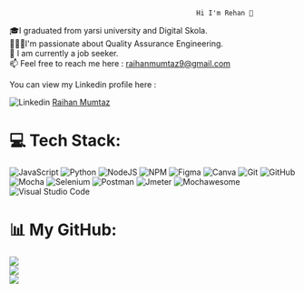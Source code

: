                                                   Hi I'm Rehan 👋

🎓I graduated from yarsi university and Digital Skola.<br>👨🏼‍💻I'm passionate about Quality Assurance Engineering.<br>🤝 I am currently a job seeker.<br>📫 Feel free to reach me here : raihanmumtaz9@gmail.com

You can view my Linkedin profile here :

![Linkedin](https://img.shields.io/badge/LinkedIn-%230077B5.svg?logo=linkedin&logoColor=white) [Raihan Mumtaz](http://www.linkedin.com/in/raihan-mumtaz)

# 💻 Tech Stack:
![JavaScript](https://img.shields.io/badge/javascript-%23323330.svg?style=for-the-badge&logo=javascript&logoColor=%23F7DF1E) ![Python](https://img.shields.io/badge/python-3670A0?style=for-the-badge&logo=python&logoColor=ffdd54) ![NodeJS](https://img.shields.io/badge/node.js-6DA55F?style=for-the-badge&logo=node.js&logoColor=white) ![NPM](https://img.shields.io/badge/NPM-%23CB3837.svg?style=for-the-badge&logo=npm&logoColor=white) ![Figma](https://img.shields.io/badge/figma-%23F24E1E.svg?style=for-the-badge&logo=figma&logoColor=white) ![Canva](https://img.shields.io/badge/Canva-%2300C4CC.svg?style=for-the-badge&logo=Canva&logoColor=white) ![Git](https://img.shields.io/badge/git-%23F05033.svg?style=for-the-badge&logo=git&logoColor=white) ![GitHub](https://img.shields.io/badge/github-%23121011.svg?style=for-the-badge&logo=github&logoColor=white) ![Mocha](https://img.shields.io/badge/-mocha-%238D6748?style=for-the-badge&logo=mocha&logoColor=white) ![Selenium](https://img.shields.io/badge/-selenium-%43B02A?style=for-the-badge&logo=selenium&logoColor=white) ![Postman](https://img.shields.io/badge/Postman-FF6C37?style=for-the-badge&logo=postman&logoColor=white) ![Jmeter](https://camo.githubusercontent.com/0f814a9c7eea781c7cda8bd242d72b7cbf29887104ae039e9991f62d0a077fbf/68747470733a2f2f696d672e736869656c64732e696f2f62616467652f4a4d657465722d4432323132383f7374796c653d666f722d7468652d6261646765266c6f676f3d6170616368652d6a6d65746572266c6f676f436f6c6f723d7768697465) ![Mochawesome](https://camo.githubusercontent.com/d92d4ff106ee7a71d7f73b04ccf03c754190476f7e340efcb8892aecccfaff04/68747470733a2f2f696d672e736869656c64732e696f2f62616467652f4d6f6368617765736f6d652d3845343441443f7374796c653d666f722d7468652d6261646765266c6f676f3d6d6f636861266c6f676f436f6c6f723d7768697465) ![Visual Studio Code](https://camo.githubusercontent.com/3e78414c94a71a544ae82fbe7a2e9d6f0863521d15fde32d2c299cabfbcb9c23/68747470733a2f2f696d672e736869656c64732e696f2f62616467652f56697375616c25323053747564696f253230436f64652d3030373864372e7376673f7374796c653d666f722d7468652d6261646765266c6f676f3d76697375616c2d73747564696f2d636f6465266c6f676f436f6c6f723d7768697465)
# 📊 My GitHub:
![](https://github-readme-stats.vercel.app/api?username=rehanmmtz&theme=dark&hide_border=false&include_all_commits=false&count_private=false)<br/>
![](https://nirzak-streak-stats.vercel.app/?user=rehanmmtz&theme=dark&hide_border=false)<br/>
![](https://github-readme-stats.vercel.app/api/top-langs/?username=rehanmmtz&theme=dark&hide_border=false&include_all_commits=false&count_private=false&layout=compact)

<!-- Proudly created with GPRM ( https://gprm.itsvg.in ) -->
